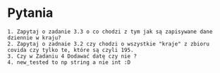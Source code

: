 # Pytania
    1. Zapytaj o zadanie 3.3 o co chodzi z tym jak są zapisywane dane dziennie w kraju?
    2. Zapytaj o zadnaie 3.2 czy chodzi o wszystkie "kraje" z zbioru covida czy tylko te, które są czyli 195.
    3. Czy w Zadaniu 4 Dodawać datę czy nie ?
    4. new_tested to np string a nie int :D